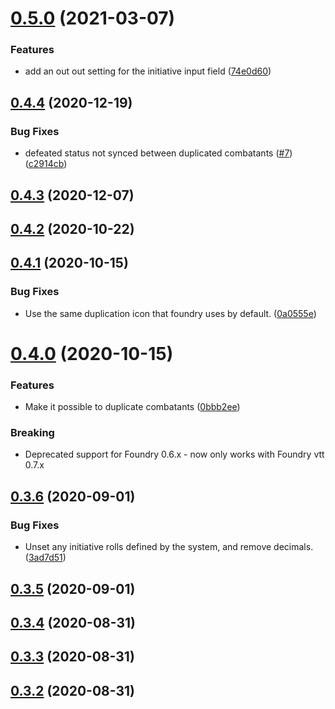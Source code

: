 # [0.5.0](https://github.com/wakeand/fvtt-module-reverseinitiativeorder/compare/v0.4.4...v0.5.0) (2021-03-07)


### Features

* add an out out setting for the initiative input field ([74e0d60](https://github.com/wakeand/fvtt-module-reverseinitiativeorder/commit/74e0d60))




## [0.4.4](https://github.com/wakeand/fvtt-module-reverseinitiativeorder/compare/v0.4.3...v0.4.4) (2020-12-19)


### Bug Fixes

* defeated status not synced between duplicated combatants ([#7](https://github.com/wakeand/fvtt-module-reverseinitiativeorder/issues/7)) ([c2914cb](https://github.com/wakeand/fvtt-module-reverseinitiativeorder/commit/c2914cb))




## [0.4.3](https://github.com/wakeand/fvtt-module-reverseinitiativeorder/compare/v0.4.2...v0.4.3) (2020-12-07)




## [0.4.2](https://github.com/wakeand/fvtt-module-reverseinitiativeorder/compare/v0.4.1...v0.4.2) (2020-10-22)




## [0.4.1](https://github.com/wakeand/fvtt-module-reverseinitiativeorder/compare/v0.4.0...v0.4.1) (2020-10-15)


### Bug Fixes

* Use the same duplication icon that foundry uses by default. ([0a0555e](https://github.com/wakeand/fvtt-module-reverseinitiativeorder/commit/0a0555e))




# [0.4.0](https://github.com/wakeand/fvtt-module-reverseinitiativeorder/compare/v0.3.6...v0.4.0) (2020-10-15)


### Features

* Make it possible to duplicate combatants ([0bbb2ee](https://github.com/wakeand/fvtt-module-reverseinitiativeorder/commit/0bbb2ee))

### Breaking

* Deprecated support for Foundry 0.6.x - now only works with Foundry vtt 0.7.x



## [0.3.6](https://github.com/wakeand/fvtt-module-reverseinitiativeorder/compare/v0.3.5...v0.3.6) (2020-09-01)


### Bug Fixes

* Unset any initiative rolls defined by the system, and remove decimals. ([3ad7d51](https://github.com/wakeand/fvtt-module-reverseinitiativeorder/commit/3ad7d51))




## [0.3.5](https://github.com/wakeand/fvtt-module-reverseinitiativeorder/compare/v0.3.4...v0.3.5) (2020-09-01)




## [0.3.4](https://github.com/wakeand/fvtt-module-reverseinitiativeorder/compare/v0.3.3...v0.3.4) (2020-08-31)




## [0.3.3](https://github.com/wakeand/fvtt-module-reverseinitiativeorder/compare/v0.3.2...v0.3.3) (2020-08-31)




## [0.3.2](https://github.com/wakeand/fvtt-module-reverseinitiativeorder/compare/0.3.1...v0.3.2) (2020-08-31)




